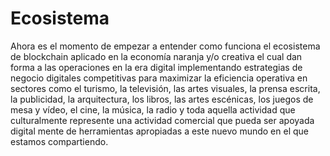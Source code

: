 # Ecosistema
Ahora es el momento de empezar a entender como funciona el ecosistema de blockchain aplicado en la economía naranja y/o creativa  el cual dan forma a las operaciones en la era digital implementando estrategias de negocio digitales competitivas para maximizar la eficiencia operativa en sectores como el turismo, la televisión, las artes visuales, la prensa escrita, la publicidad, la arquitectura, los libros, las artes escénicas, los juegos de mesa y vídeo, el cine, la música,  la radio  y toda aquella actividad que culturalmente represente una actividad comercial que pueda ser apoyada digital mente de herramientas apropiadas a este nuevo mundo en el que estamos compartiendo. 
